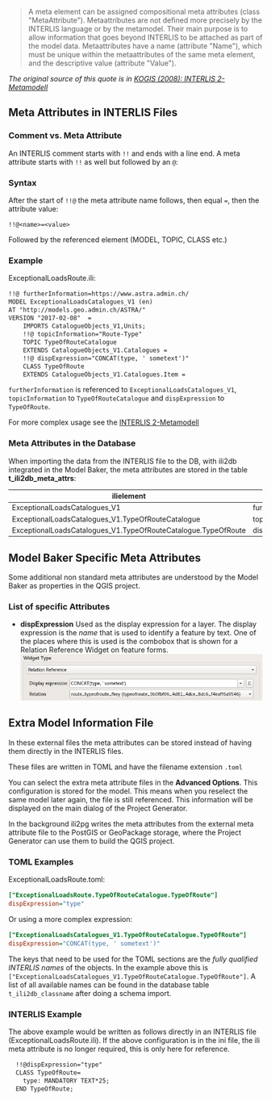 > A meta element can be assigned compositional meta attributes (class "MetaAttribute"). Metaattributes are not defined more precisely by the INTERLIS language or by the metamodel. Their main purpose is to allow information that goes beyond INTERLIS to be attached as part of the model data. Metaattributes have a name (attribute "Name"), which must be unique within the metaattributes of the same meta element, and the descriptive value (attribute "Value").

*The original source of this quote is in [KOGIS (2008): INTERLIS 2-Metamodell](https://www.interlis.ch/download/interlis2/ili23-metamodel_2008-08-29_d.pdf)*

## Meta Attributes in INTERLIS Files

### Comment vs. Meta Attribute

An INTERLIS comment starts with `!!` and ends with a line end. A meta attribute starts with `!!` as well but followed by an `@`:

### Syntax

After the start of `!!@` the meta attribute name follows, then equal `=`, then the attribute value:

```
!!@<name>=<value>
```
Followed by the referenced element (MODEL, TOPIC, CLASS etc.)

### Example

ExceptionalLoadsRoute.ili:
```
!!@ furtherInformation=https://www.astra.admin.ch/
MODEL ExceptionalLoadsCatalogues_V1 (en)
AT "http://models.geo.admin.ch/ASTRA/"
VERSION "2017-02-08"  =
    IMPORTS CatalogueObjects_V1,Units;
    !!@ topicInformation="Route-Type"
    TOPIC TypeOfRouteCatalogue
    EXTENDS CatalogueObjects_V1.Catalogues =
    !!@ dispExpression="CONCAT(type, ' sometext')"
    CLASS TypeOfRoute
    EXTENDS CatalogueObjects_V1.Catalogues.Item =
```

`furtherInformation` is referenced to `ExceptionalLoadsCatalogues_V1`, `topicInformation` to `TypeOfRouteCatalogue` and `dispExpression` to `TypeOfRoute`.

For more complex usage see the [INTERLIS 2-Metamodell](https://www.interlis.ch/download/interlis2/ili23-metamodel_2008-08-29_d.pdf)

### Meta Attributes in the Database

When importing the data from the INTERLIS file to the DB, with ili2db integrated in the Model Baker, the meta attributes are stored in the table **t_ili2db_meta_attrs**:

| ilielement                                                     | attr_name          | attr_value                  |
|----------------------------------------------------------------|--------------------|-----------------------------|
| ExceptionalLoadsCatalogues_V1                                  | furtherInformation | https://www.astra.admin.ch/ |
| ExceptionalLoadsCatalogues_V1.TypeOfRouteCatalogue             | topicInformation   | Route-Type                  |
| ExceptionalLoadsCatalogues_V1.TypeOfRouteCatalogue.TypeOfRoute | dispExpression     | CONCAT(type, ' sometext')   |

## Model Baker Specific Meta Attributes

Some additional non standard meta attributes are understood by the Model Baker as properties in the QGIS project.

### List of specific Attributes

- **dispExpression**
Used as the display expression for a layer. The display expression is the *name* that is used to identify a feature by text. One of the places where this is used is the combobox that is shown for a Relation Reference Widget on feature forms. ![relation reference](../assets/meta_attributes_relation_reference.png)


## Extra Model Information File

In these external files the meta attributes can be stored instead of having them directly in the INTERLIS files.

These files are written in TOML and have the filename extension `.toml`

You can select the extra meta attribute files in the **Advanced Options**. This configuration is stored for the model. This means when you reselect the same model later again, the file is still referenced. This information will be displayed on the main dialog of the Project Generator.

In the background ili2pg writes the meta attributes from the external meta attribute file to the PostGIS or GeoPackage storage, where the Project Generator can use them to build the QGIS project.


### TOML Examples

ExceptionalLoadsRoute.toml:

```ini
["ExceptionalLoadsRoute.TypeOfRouteCatalogue.TypeOfRoute"]
dispExpression="type"
```
Or using a more complex expression:
```ini
["ExceptionalLoadsCatalogues_V1.TypeOfRouteCatalogue.TypeOfRoute"]
dispExpression="CONCAT(type, ' sometext')"
```

The keys that need to be used for the TOML sections are the *fully qualified INTERLIS names* of the objects. In the example above this is `["ExceptionalLoadsCatalogues_V1.TypeOfRouteCatalogue.TypeOfRoute"]`. A list of all available names can be found in the database table `t_ili2db_classname` after doing a schema import.

### INTERLIS Example

The above example would be written as follows directly in an INTERLIS file (ExceptionalLoadsRoute.ili). If the above configuration is in the ini file, the ili meta attribute is no longer required, this is only here for reference.
```
  !!@dispExpression="type"
  CLASS TypeOfRoute=
    type: MANDATORY TEXT*25;
  END TypeOfRoute;
```
